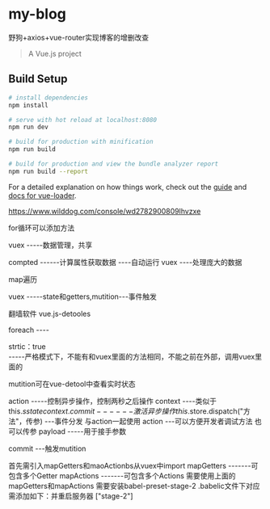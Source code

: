 # my-blog
野狗+axios+vue-router实现博客的增删改查

> A Vue.js project

## Build Setup

``` bash
# install dependencies
npm install

# serve with hot reload at localhost:8080
npm run dev

# build for production with minification
npm run build

# build for production and view the bundle analyzer report
npm run build --report
```

For a detailed explanation on how things work, check out the [guide](http://vuejs-templates.github.io/webpack/) and [docs for vue-loader](http://vuejs.github.io/vue-loader).

<!-- 野狗地址 -->
https://www.wilddog.com/console/wd2782900809lhvzxe


for循环可以添加方法

vuex   -----数据管理，共享


compted   ------计算属性获取数据    ----自动运行
vuex   ----处理庞大的数据

map遍历

vuex   -----state和getters,mutition---事件触发


翻墙软件   vue.js-detooles


foreach    ----


strtic：true  
 -----严格模式下，不能有和vuex里面的方法相同，不能之前在外部，调用vuex里面的

mutition可在vue-detool中查看实时状态

action   -----控制异步操作，控制两秒之后操作
context  ----类似于this.$sstate
context.commit   ------激活异步操作
this.$store.dispatch("方法"，传参)   ---事件分发   与action一起使用
action   ---可以方便开发者调试方法
也可以传参
payload    -----用于接手参数

commit   ---触发mutition


首先需引入mapGetters和maoActionbs从vuex中import
mapGetters     -------可包含多个Getter
mapActions      -------可包含多个Actions
需要使用上面的mapGetters和mapActions
需要安装babel-preset-stage-2
.babelic文件下对应需添加如下：并重启服务器
    ["stage-2"] 









